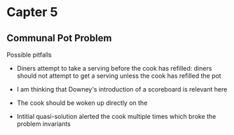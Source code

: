 # Capter 5

## Communal Pot Problem
Possible pitfalls
- Diners attempt to take a serving before the cook has refilled: diners should not attempt to get a serving unless the cook has refilled the pot
- I am thinking that Downey's introduction of a scoreboard is relevant here
- The cook should be woken up directly on the

- Intitial quasi-solution alerted the cook multiple times which broke the problem invariants
